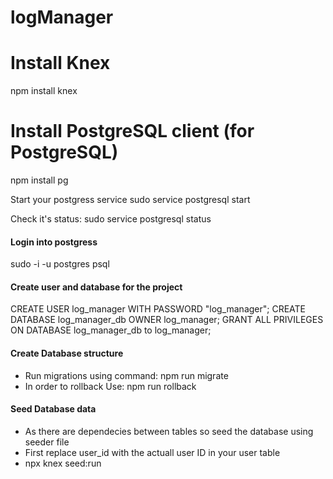 # logManager

# Install Knex
npm install knex

# Install PostgreSQL client (for PostgreSQL)
npm install pg

Start your postgress service
sudo service postgresql start

Check it's status:
sudo service postgresql status


#### Login into postgress 
sudo -i -u postgres
psql

#### Create user and database for the project
CREATE USER log_manager WITH PASSWORD "log_manager";
CREATE DATABASE log_manager_db OWNER log_manager;
GRANT ALL PRIVILEGES ON DATABASE log_manager_db to log_manager;

#### Create Database structure
- Run migrations using command: npm run migrate 
- In order to rollback Use: npm run rollback
#### Seed Database data
- As there are dependecies between tables so seed the database using seeder file 
- First replace user_id with the actuall user ID in your user table 
- npx knex seed:run

